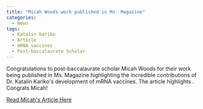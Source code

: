 ```yaml
---
title: "Micah Woods work published in Ms. Magazine"
categories:
  - News
tags:
  - Katalin Kariko
  - Article
  - mRNA vaccines
  - Post-baccalaurate Scholar
---
```


Congratulations to post-baccalaurate scholar Micah Woods for their work being published in Ms. Magazine highlighting the incredible contributions of Dr. Katalin Kariko's development of mRNA vaccines. The article highlights . Congrats Micah!

[Read Micah's Article Here](https://msmagazine.com/2023/09/14/katalin-kariko-covid-19-mrna-vaccine-women-science/)